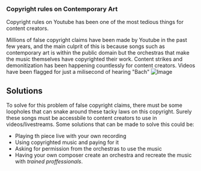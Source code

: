 ### Copyright rules on Contemporary Art
Copyright rules on Youtube has been one of the most tedious things for content creators.

Millions of false copyright claims have been made by Youtube in the past few years, and the main culprit of this is because songs such as contemporary art is within the public domain but the orchestras that make the music themselves have copyrighted their work.
Content strikes and demonitization has been happening countlessly for content creators. Videos have been flagged for just a milisecond of hearing "Bach"
![Image](https://upload.wikimedia.org/wikipedia/commons/thumb/3/39/MITO_Orchestra_Sinfonica_RAI.jpg/800px-MITO_Orchestra_Sinfonica_RAI.jpg?20100822173416)

## Solutions
To solve for this problem of false copyright claims, there must be some loopholes that can snake around these tacky laws on this copyright. Surely these songs must be accessbile to content creators to use in videos/livestreams. 
Some solutions that can be made to solve this could be:
- Playing th piece live with your own recording
- Using copyrighted music and paying for it
- Asking for permission from the orchestras to use the music
- Having your own composer create an orchestra and recreate the music with _trained proffessionals_.

